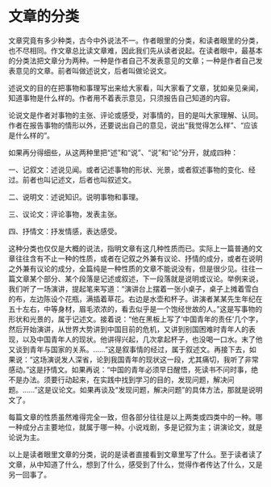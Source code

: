 # 文章的分类

文章究竟有多少种类，古今中外说法不一。作者眼里的分类，和读者眼里的分类，也不尽相同。作文章总比读文章难，因此我们先从读者说起。在读者眼中，最基本的分类法把文章分为两种。一种是作者自己不发表意见的文章；一种是作者自己发表意见的文章。前者叫做述说文，后者叫做论说文。

述说文的目的在把事物和事理写出来给大家看，叫大家看了文章，犹如亲见亲闻，知道事物是什么样的。作者用不着表示意见，只须报告自己知道的内容。

论说文是作者对事物的主张、评论或感受，对事情的，目的是叫大家理解、认同。作者在报告事物的情形以外，还要说出自己的意见，说出“我觉得怎么样”、“应该是什么样的”。

如果再分得细些，从这两种里把“述”和“说”、“说”和“论”分开，就成四种：

一、记叙文：述说见闻。或者记述事物的形状、光景，或者叙述事物的变化、经过。前者也叫记述文，后者也叫叙述文。

二、说明文：述说知识。说明事物和事理。

三、议论文：评论事物，发表主张。

四、抒情文：抒发情感，表达感受。

这种分类也仅仅是大概的说法，指明文章有这几种性质而已。实际上一篇普通的文章往往含有不止一种的性质，或者在记叙之外兼有议论、抒情的成分，或者在说明之外兼有议论的成分，全篇纯是一种性质的文章不能说没有，但是很少见。往往一篇文章某个部分、某个段落是记述或叙述，下一段落就是说明或议论。举例来说，我们听了一场演讲，提起笔来写道：“演讲台上摆着一张小桌子，桌子上摊着雪白的布，左边陈设个花瓶，满插着草花。右边是水壶和杯子。讲演者某某先生年纪在五十左右，中等身材，眉毛浓浓的，看去似乎是一个饱经世故的人。”这是写事物的形状和光景的，属于记述文。接着说：“他在黑板上写了‘中国青年的责任’几个字，然后开始演讲，从世界大势讲到中国目前的危机，又讲到别国困难时青年人的表现，以及中国青年人的现状。他讲得兴起，几次拿起杯子，也没喝一口水。末了他又谈到青年与国家的关系。……”这是叙事情的经过，属于叙述文。再接下去，如果说：“这场演说发人深省，论到我国青年的现状这一段，尤其痛切，我听了非常感动。”这是抒情文。如果再说：“中国的青年必须早日醒悟，死读书不问时事，绝不是办法。须要行动起来，在实践中找到学习的目的，发现问题，解决问题。……”这是议论文。如果再谈及“发现问题，解决问题”的具体方法，那就是说明文了。

每篇文章的性质虽然难得完全一致，但各部分往往是以上两类或四类中的一种。哪一种成分占主要地位，就属于哪一种。小说戏剧，多是记叙为主；讲演论文，就是论说为主。

以上是读者眼里文章的分类，说的是读者直接看到文章里写了什么。至于读者读了文章，从中知道了什么，想到了什么，感受到了什么，觉得作者传达了什么，又是另一回事了。